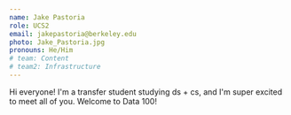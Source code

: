 ```yaml
---
name: Jake Pastoria
role: UCS2
email: jakepastoria@berkeley.edu
photo: Jake_Pastoria.jpg
pronouns: He/Him
# team: Content
# team2: Infrastructure
---
```

Hi everyone! I'm a transfer student studying ds + cs, and I'm super excited to meet all of you. Welcome to Data 100!